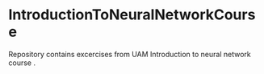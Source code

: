 # IntroductionToNeuralNetworkCourse

Repository contains excercises from UAM Introduction to neural network course .
